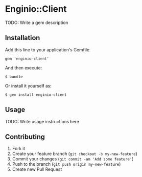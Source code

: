 # Enginio::Client

TODO: Write a gem description

## Installation

Add this line to your application's Gemfile:

    gem 'enginio-client'

And then execute:

    $ bundle

Or install it yourself as:

    $ gem install enginio-client

## Usage

TODO: Write usage instructions here

## Contributing

1. Fork it
2. Create your feature branch (`git checkout -b my-new-feature`)
3. Commit your changes (`git commit -am 'Add some feature'`)
4. Push to the branch (`git push origin my-new-feature`)
5. Create new Pull Request
